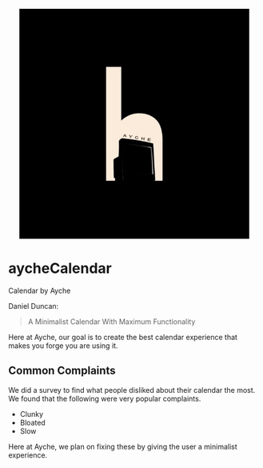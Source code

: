<p align="center">
  <img width="460" height="460" src="https://raw.githubusercontent.com/ejackson007/aycheCalendar/master/extras/Logo.jpeg?token=AKIEJDJH2B3FHTZZYETBEX26KSC3U">
</p>

# aycheCalendar
Calendar by Ayche

Daniel Duncan: 
> A Minimalist Calendar
> With Maximum Functionality

Here at Ayche, our goal is to create the best calendar experience that makes you forge you are using it.

## Common Complaints
We did a survey to find what people disliked about their calendar the most. We found that the following were very popular complaints. 
 - Clunky
 - Bloated
 - Slow

Here at Ayche, we plan on fixing these by giving the user a minimalist experience.
